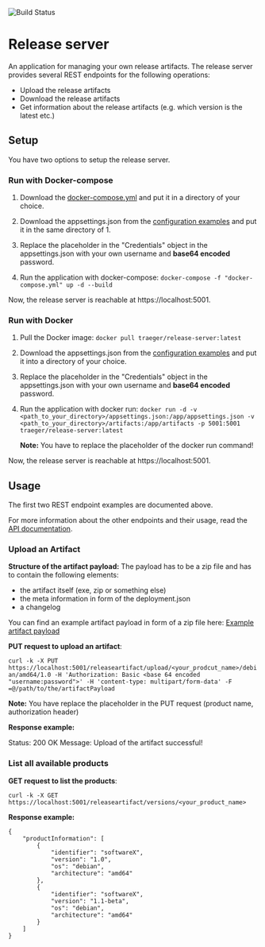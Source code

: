 ![Build Status](https://travis-ci.com/Traeger-GmbH/release-server.svg?branch=master)

# Release server

An application for managing your own release artifacts. The release server provides several REST endpoints for the following operations:

- Upload the release artifacts
- Download the release artifacts
- Get information about the release artifacts (e.g. which version is the latest etc.)

## Setup

You have two options to setup the release server.

### Run with Docker-compose

1. Download the [docker-compose.yml](https://github.com/Traeger-GmbH/release-server/blob/master/docker-compose.yml) and put it in a directory of your choice.

2. Download the appsettings.json from the [configuration examples](https://github.com/Traeger-GmbH/release-server/tree/master/Example) and put it in the same directory of 1.

3. Replace the placeholder in the "Credentials" object in the appsettings.json with your own username and __base64 encoded__ password.

4. Run the application with docker-compose: `docker-compose -f "docker-compose.yml" up -d --build`

Now, the release server is reachable at https://localhost:5001.

### Run with Docker

1. Pull the Docker image: `docker pull traeger/release-server:latest`

2. Download the appsettings.json from the [configuration examples](https://github.com/Traeger-GmbH/release-server/tree/master/Example) and put it into a directory of your choice.

3. Replace the placeholder in the "Credentials" object in the appsettings.json with your own username and __base64 encoded__ password.

4. Run the application with docker run: `docker run -d -v <path_to_your_directory>/appsettings.json:/app/appsettings.json -v <path_to_your_directory>/artifacts:/app/artifacts -p 5001:5001  traeger/release-server:latest`
 
    __Note:__ You have to replace the placeholder of the docker run command!  

Now, the release server is reachable at https://localhost:5001.

## Usage

The first two REST endpoint examples are documented above. 

For more information about the other endpoints and their usage, read the [API documentation](https://github.com/Traeger-GmbH/release-server/blob/master/Docs/api/API.md).

### Upload an Artifact

__Structure of the artifact payload:__ The payload has to be a zip file and has to contain the following elements:

- the artifact itself (exe, zip or something else)
- the meta information in form of the deployment.json
- a changelog

You can find an example artifact payload in form of a zip file here: [Example artifact payload](https://github.com/Traeger-GmbH/release-server/tree/master/Example)

__PUT request to upload an artifact__:

`curl -k -X PUT https://localhost:5001/releaseartifact/upload/<your_prodcut_name>/debian/amd64/1.0 -H 'Authorization: Basic <base 64 encoded "username:password">' -H 'content-type: multipart/form-data' -F =@/path/to/the/artifactPayload`

__Note:__ You have replace the placeholder in the PUT request (product name, authorization header)

__Response example:__

Status: 200 OK
Message: Upload of the artifact successful!

### List all available products

__GET request to list the products__:

 `curl -k -X GET https://localhost:5001/releaseartifact/versions/<your_product_name>`

 __Response example:__

    {
        "productInformation": [
            {
                "identifier": "softwareX",
                "version": "1.0",
                "os": "debian",
                "architecture": "amd64"
            },
            {
                "identifier": "softwareX",
                "version": "1.1-beta",
                "os": "debian",
                "architecture": "amd64"
            }
        ]
    }
